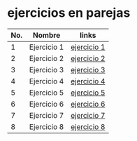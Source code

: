 # ejercicios en parejas

<p style="color:darkorange">

| No.| Nombre       | links            |
| --- | ----------- | ---------------- |
| 1   | Ejercicio 1 | [ejercicio 1](./ejercicio-1.cs) |
| 2   | Ejercicio 2 | [ejercicio 2](./ejercicio-2.cs) |
| 3   | Ejercicio 3 | [ejercicio 3](./ejercicio-3.cs) |
| 4   | Ejercicio 4 | [ejercicio 4](./ejercicio-4.cs) |
| 5   | Ejercicio 5 | [ejercicio 5](./ejercicio-5.cs) |
| 6   | Ejercicio 6 | [ejercicio 6](./ejercicio-6.cs) |
| 7   | Ejercicio 7 | [ejercicio 7](./ejercicio-7.cs) |
| 8   | Ejercicio 8 | [ejercicio 8](./ejercicio-8.cs) |

</p>